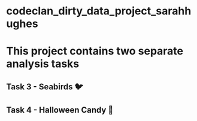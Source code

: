 # codeclan_dirty_data_project_sarahhughes
 
# This project contains two separate analysis tasks

## Task 3 - Seabirds :bird:

## Task 4 - Halloween Candy :jack_o_lantern:
